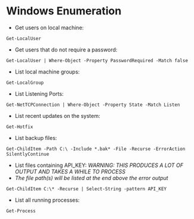 # Windows Enumeration

* Get users on local machine:
```
Get-LocalUser
```

* Get users that do not require a password:
```
Get-LocalUser | Where-Object -Property PasswordRequired -Match false
```

* List local machine groups:
```
Get-LocalGroup
```

* List Listening Ports:
```
Get-NetTCPConnection | Where-Object -Property State -Match Listen
```

* List recent updates on the system:
```
Get-Hotfix
```

* List backup files:
```
Get-ChildItem -Path C:\ -Include *.bak* -File -Recurse -ErrorAction SilentlyContinue
```

* List files containing API_KEY: *WARNING: THIS PRODUCES A LOT OF OUTPUT AND TAKES A WHILE TO PROCESS*  
* *The file path(s) will be listed at the end above the error output*
```
Get-ChildItem C:\* -Recurse | Select-String -pattern API_KEY
```
* List all running processes:
```
Get-Process
```
